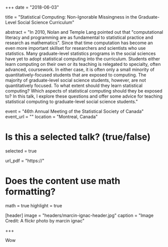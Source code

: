+++
date = "2018-06-03"

title = "Statistical Computing: Non-Ignorable Missingness in the Graduate-Level Social Science Curriculum"

abstract = "In 2010, Nolan and Temple Lang pointed out that \"computational literacy and programming are as fundamental to statistical practice and research as mathematics\". Since that time computation has become an even more important skillset for researchers and scientists who use statistics. Many graduate-level statistics programs in the social sciences have yet to adopt statistical computing into the curriculum. Students either learn computing on their own or its teaching is relegated to specialty, often advanced, coursework. In either case, it is often only a small minority of quantitatively-focused students that are exposed to computing. The majority of graduate-level social science students, however, are not quantitatively focused. To what extent should they learn statistical computing? Which aspects of statistical computing should they be exposed to? In this talk, I explore these questions and offer some advice for teaching statistical computing to graduate-level social science students."

event = "46th Annual Meeting of the Statistical Society of Canada"
event_url = ""
location = "Montreal, Canada"

# Is this a selected talk? (true/false)
selected = true

url_pdf = "https://"

# Does the content use math formatting?
math = true
highlight = true

[header]
image = "headers/marcin-ignac-header.jpg"
caption = "Image Credit: A flickr photo by marcin ignac"

+++

Wow
